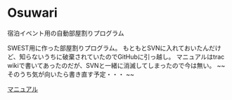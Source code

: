 # Osuwari
宿泊イベント用の自動部屋割りプログラム

SWEST用に作った部屋割りプログラム。
もともとSVNに入れておいたんだけど、知らないうちに破棄されていたのでGitHubに引っ越し。
マニュアルはtrac wikiで書いてあったのだが、SVNと一緒に消滅してしまったので今は無い。
~~そのうち気が向いたら書き直す予定・・・ ~~

[マニュアル](https://qiita.com/Grandge/items/767694853e378c8d8452)
